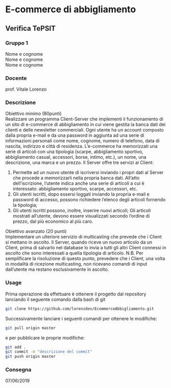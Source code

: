 # E-commerce di abbigliamento

## Verifica TePSIT

### Gruppo 1

Nome e cognome  
Nome e cognome  
Nome e cognome  

### Docente

prof. Vitale Lorenzo

### Descrizione
Obiettivo minimo (80punti)  
Realizzare un programma Client-Server che implementi il funzionamento di un sito di e-commerce
di abbigliamento in cui viene gestita la banca dati dei clienti e delle newsletter commerciali.
Ogni utente ha un account composto dalla propria e-mail e da una password in aggiunta ad una serie
di informazioni personali come nome, cognome, numero di telefono, data di nascita, indirizzo e
città di residenza.
L’e-commerce ha memorizzati una serie di articoli con una tipologia (scarpe, abbigliamento
sportivo, abbigliamento casual, accessori, borse, intimo, etc.), un nome, una descrizione, una marca
e un prezzo.
Il Server offre tre servizi ai Client:
1. Permette ad un nuovo utente di iscriversi inviando i propri dati al Server che procede a
memorizzarli nella propria banca dati. All’atto dell’iscrizione, l’utente indica anche una
serie di articoli a cui è interessato: abbigliamento sportivo, scarpe, accessori, etc.
2. Gli utenti iscritti, dopo essersi loggati inviando la propria e-mail e password di accesso,
possono richiedere l’elenco degli articoli fornendo la tipologia;
3. Gli utenti iscritti possono, inoltre, inserire nuovi articoli;
Gli articoli mostrati all’utente, devono essere visualizzati secondo l’ordine di prezzo, dal più
economico al più caro.

Obiettivo avanzato (20 punti)  
Implementare un ulteriore servizio di multicasting che prevede che i Client si mettano in ascolto.
Il Server, quando riceve un nuovo articolo da un Client, prima di salvarlo nel database lo invia a
tutti gli altri Client connessi in ascolto che sono interessati a quella tipologia di articolo.
N.B. Per semplificare la risoluzione di questo punto, prevedere che i Client, una volta in modalità
di ricezione multicasting, non ricevano comandi di input dall’utente ma restano esclusivamente in ascolto.


### Usage

Prima operazione da effettuare è ottenere il progetto dal repository lanciando il seguente comando dalla bash di git
```bash
git clone https://github.com/lorenzdev/EcommerceAbbigliamento.git
```
Successivamente lanciare i seguenti comandi per ottenere le modifiche:

```bash
git pull origin master
```

e per pubblicare le proprie modifiche:

```bash
git add .
git commit -m "descrizione del commit"
git push origin master
```

### Consegna
07/06/2019